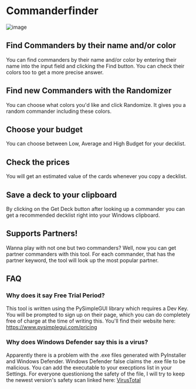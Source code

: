 # Commanderfinder

![image](https://github.com/pascalgiese/commanderfinder/assets/56825576/f4f5acf0-b0ad-4d1e-8a2b-e5fd29595a18)

## Find Commanders by their name and/or color
You can find commanders by their name and/or color by entering their name into the input field and clicking the Find button. You can check their colors too to get a more precise answer.

## Find new Commanders with the Randomizer
You can choose what colors you'd like and click Randomize. It gives you a random commander including these colors.

## Choose your budget
You can choose between Low, Average and High Budget for your decklist.

## Check the prices
You will get an estimated value of the cards whenever you copy a decklist.

## Save a deck to your clipboard
By clicking on the Get Deck button after looking up a commander you can get a recommended decklist right into your Windows clipboard.

## Supports Partners!
Wanna play with not one but two commanders? Well, now you can get partner commanders with this tool. For each commander, that has the partner keyword, the tool will look up the most popular partner.

## FAQ

### Why does it say Free Trial Period?
This tool is written using the PySimpleGUI library which requires a Dev Key. You will be prompted to sign up on their page, which you can do completely free of charge at the time of writing this. 
You'll find their website here: https://www.pysimplegui.com/pricing

### Why does Windows Defender say this is a virus?
Apparently there is a problem with the .exe files generated with PyInstaller and Windows Defender. Windows Defender false claims the .exe file to be malicious. You can add the executable to your execptions list in your Settings.
For everyone questioniong the safety of the file, I will try to keep the newest version's safety scan linked here: [VirusTotal](https://www.virustotal.com/gui/file/e06cdfac513f85d376a8c01c7384ae0ff11cb905186295b162e049780a537ad4/detection)
